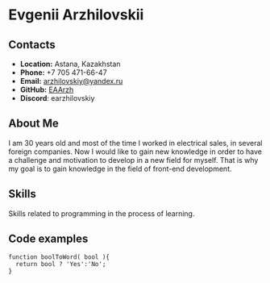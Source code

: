 # **Evgenii Arzhilovskii**
## **Contacts**
- **Location:** Astana, Kazakhstan
- **Phone:** +7 705 471-66-47
- **Email:** arzhilovskiy@yandex.ru
- **GitHub:** [EAArzh](https://github.com/EAArzh)
- **Discord**: earzhilovskiy

## **About Me**
I am 30 years old and most of the time I worked in electrical sales, in several foreign companies. Now I would like to gain new knowledge in order to have a challenge and motivation to develop in a new field for myself. That is why my goal is to gain knowledge in the field of front-end development.
## **Skills**
Skills related to programming in the process of learning.
## **Code examples**
```
function boolToWord( bool ){
  return bool ? 'Yes':'No';
}
```